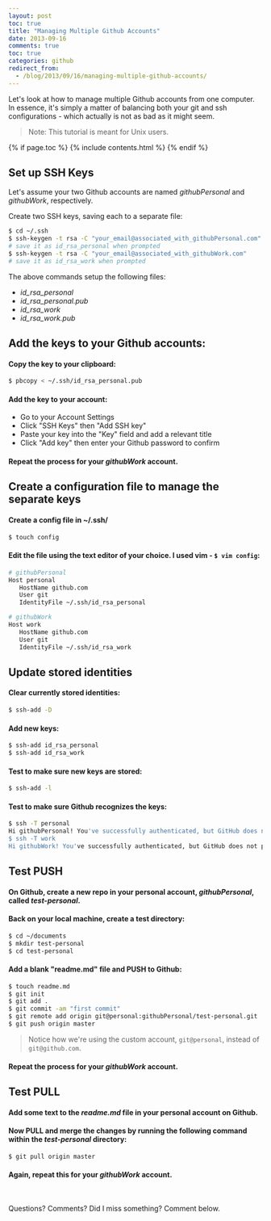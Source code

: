 ```yaml
---
layout: post
toc: true
title: "Managing Multiple Github Accounts"
date: 2013-09-16
comments: true
toc: true
categories: github
redirect_from:
  - /blog/2013/09/16/managing-multiple-github-accounts/
---
```


Let's look at how to manage multiple Github accounts from one computer. In essence, it's simply a matter of balancing both your git and ssh configurations - which actually is not as bad as it might seem.

> Note: This tutorial is meant for Unix users.

{% if page.toc %}
{% include contents.html %}
{% endif %}

## Set up SSH Keys

Let's assume your two Github accounts are named *githubPersonal* and *githubWork*, respectively.

Create two SSH keys, saving each to a separate file:

``` sh
$ cd ~/.ssh
$ ssh-keygen -t rsa -C "your_email@associated_with_githubPersonal.com"
# save it as id_rsa_personal when prompted
$ ssh-keygen -t rsa -C "your_email@associated_with_githubWork.com"
# save it as id_rsa_work when prompted
```

The above commands setup the following files:

- *id_rsa_personal*
- *id_rsa_personal.pub*
- *id_rsa_work*
- *id_rsa_work.pub*

## Add the keys to your Github accounts:

#### Copy the key to your clipboard:

``` sh
$ pbcopy < ~/.ssh/id_rsa_personal.pub
```

#### Add the key to your account:
- Go to your Account Settings
- Click "SSH Keys" then "Add SSH key"
- Paste your key into the "Key" field and add a relevant title
- Click "Add key" then enter your Github password to confirm


#### Repeat the process for your *githubWork* account.

## Create a configuration file to manage the separate keys

#### Create a config file in ~/.ssh/

``` sh
$ touch config
```

#### Edit the file using the text editor of your choice. I used vim - `$ vim config`:

``` sh
# githubPersonal
Host personal
   HostName github.com
   User git
   IdentityFile ~/.ssh/id_rsa_personal

# githubWork
Host work
   HostName github.com
   User git
   IdentityFile ~/.ssh/id_rsa_work
```

## Update stored identities

#### Clear currently stored identities:

``` sh
$ ssh-add -D
```

#### Add new keys:

``` sh
$ ssh-add id_rsa_personal
$ ssh-add id_rsa_work
```

#### Test to make sure new keys are stored:

``` sh
$ ssh-add -l
```

#### Test to make sure Github recognizes the keys:

``` sh
$ ssh -T personal
Hi githubPersonal! You've successfully authenticated, but GitHub does not provide shell access.
$ ssh -T work
Hi githubWork! You've successfully authenticated, but GitHub does not provide shell access.
```


## Test PUSH

#### On Github, create a new repo in your personal account, *githubPersonal*, called *test-personal*.

#### Back on your local machine, create a test directory:

``` sh
$ cd ~/documents
$ mkdir test-personal
$ cd test-personal
```

#### Add a blank "readme.md" file and PUSH to Github:

``` sh
$ touch readme.md
$ git init
$ git add .
$ git commit -am "first commit"
$ git remote add origin git@personal:githubPersonal/test-personal.git
$ git push origin master
```

> Notice how we're using the custom account, `git@personal`, instead of `git@github.com`.

#### Repeat the process for your *githubWork* account.

## Test PULL

#### Add some text to the *readme.md* file in your personal account on Github.

#### Now PULL and merge the changes by running the following command within the *test-personal* directory:

``` sh
$ git pull origin master
```

#### Again, repeat this for your *githubWork* account.


<br/>

Questions? Comments? Did I miss something? Comment below.
